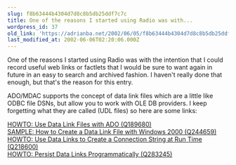 ```yaml
---
slug: f8b63444b4304d7d8c8b5db25ddf7c7c
title: One of the reasons I started using Radio was with...
wordpress_id: 37
old_link: 'https://adrianba.net/2002/06/05/f8b63444b4304d7d8c8b5db25ddf7c7c/'
last_modified_at: 2002-06-06T02:20:06.000Z
---
```


One of the reasons I started using Radio was with the intention
that I could record useful web links or factlets that I would be
sure to want again in future in an easy to search and archived
fashion. I haven't really done that enough, but that's the reason
for this entry.

ADO/MDAC supports the concept of data link files which are a
little like ODBC file DSNs, but allow you to work with OLE DB
providers. I keep forgetting what they are called (UDL files) so
here are some links:

[
HOWTO: Use Data Link Files with ADO (Q189680)](http://support.microsoft.com/default.aspx?scid=kb;EN-US;q189680)  
[
SAMPLE: How to Create a Data Link File with Windows 2000
(Q244659)](http://support.microsoft.com/default.aspx?scid=kb;EN-US;q244659)  
[
HOWTO: Use Data Links to Create a Connection String at Run Time
(Q218600)](http://support.microsoft.com/default.aspx?scid=kb;EN-US;q218600)  
[
HOWTO: Persist Data Links Programmatically (Q283245)](http://support.microsoft.com/default.aspx?scid=kb;EN-US;q283245)
